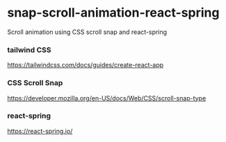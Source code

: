 # snap-scroll-animation-react-spring

Scroll animation using CSS scroll snap and react-spring

### tailwind CSS

https://tailwindcss.com/docs/guides/create-react-app

### CSS Scroll Snap

https://developer.mozilla.org/en-US/docs/Web/CSS/scroll-snap-type

### react-spring

https://react-spring.io/
